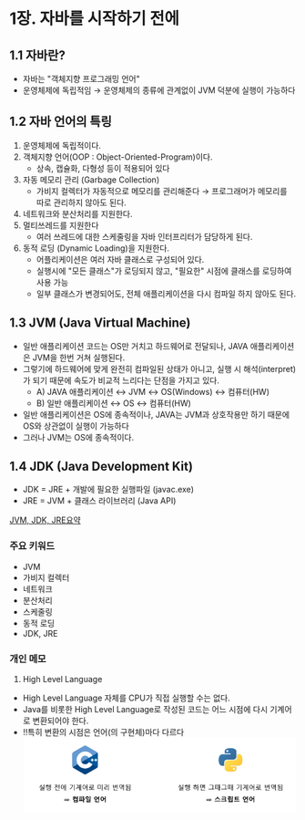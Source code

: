 # 1장. 자바를 시작하기 전에

## 1.1 자바란?
- 자바는 "객체지향 프로그래밍 언어"
- 운영체제에 독립적임 → 운영체제의 종류에 관계없이 JVM 덕분에 실행이 가능하다

## 1.2 자바 언어의 특링
1. 운영체제에 독립적이다.
2. 객체지향 언어(OOP : Object-Oriented-Program)이다.
   - 상속, 캡슐화, 다형성 등이 적용되어 있다
3. 자동 메모리 관리 (Garbage Collection)
   - 가비지 컬렉터가 자동적으로 메모리를 관리해준다 → 프로그래머가 메모리를 따로 관리하지 않아도 된다.
4. 네트워크와 분산처리를 지원한다.
5. 멀티쓰레드를 지원한다
   - 여러 쓰레드에 대한 스케줄링을 자바 인터프리터가 담당하게 된다.
6. 동적 로딩 (Dynamic Loading)을 지원한다.
   - 어플리케이션은 여러 자바 클래스로 구성되어 있다.
   - 실행시에 "모든 클래스"가 로딩되지 않고, "필요한" 시점에 클래스를 로딩하여 사용 가능
   - 일부 클래스가 변경되어도, 전체 애플리케이션을 다시 컴파일 하지 않아도 된다.

## 1.3 JVM (Java Virtual Machine)
- 일반 애플리케이션 코드는 OS만 거치고 하드웨어로 전달되나, JAVA 애플리케이션은 JVM을 한번 거쳐 실행된다.
- 그렇기에 하드웨어에 맞게 완전히 컴파일된 상태가 아니고, 실행 시 해석(interpret)가 되기 때문에 속도가 비교적 느리다는 단점을 가지고 있다.
    - A) JAVA 애플리케이션 ↔ JVM ↔ OS(Windows) ↔ 컴퓨터(HW)
    - B) 일반 애플리케이션 ↔ OS ↔ 컴퓨터(HW)
- 일반 애플리케이션은 OS에 종속적이나, JAVA는 JVM과 상호작용만 하기 때문에 OS와 상관없이 실행이 가능하다
- 그러나 JVM는 OS에 종속적이다.

## 1.4 JDK (Java Development Kit)
- JDK = JRE + 개발에 필요한 실행파일 (javac.exe)
- JRE = JVM + 클래스 라이브러리 (Java API)

[JVM, JDK, JRE요약](https://github.com/minebean0502/TIL/blob/main/%EC%9E%90%EB%B0%94%EC%9D%98%EC%A0%95%EC%84%9D/1%EC%9E%A5/1%EC%9E%A5%20%EC%9D%B4%EB%AF%B8%EC%A7%80/JDK%EC%99%80%20JRE%20%EC%9A%94%EC%95%BD.PNG)

### 주요 키워드
- JVM
- 가비지 컬렉터
- 네트워크
- 분산처리
- 스케줄링
- 동적 로딩
- JDK, JRE

### 개인 메모
1. High Level Language
- High Level Language 자체를 CPU가 직접 실행할 수는 없다.
- Java를 비롯한 High Level Language로 작성된 코드는 어느 시점에 다시 기계어로 변환되어야 한다.
- !!특히 변환의 시점은 언어(의 구현체)마다 다르다
![컴파일_스크립트언어 사진](https://github.com/minebean0502/TIL/blob/main/%EC%9E%90%EB%B0%94%EC%9D%98%EC%A0%95%EC%84%9D/1%EC%9E%A5/1%EC%9E%A5%20%EC%9D%B4%EB%AF%B8%EC%A7%80/%EC%BB%B4%ED%8C%8C%EC%9D%BC_%EC%8A%A4%ED%81%AC%EB%A6%BD%ED%8A%B8%EC%96%B8%EC%96%B4.PNG)